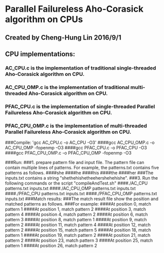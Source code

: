 # Parallel Failureless Aho-Corasick algorithm on CPUs
## Created by Cheng-Hung Lin 2016/9/1
## CPU implementations:
### AC_CPU.c is the implementation of traditional single-threaded Aho-Corasick algorithm on CPU.
### AC_CPU_OMP.c is the implementation of traditional multi-threaded Aho-Corasick algorithm on CPU.
### PFAC_CPU.c is the implementation of single-threaded Parallel Failureless Aho-Corasick algorithm on CPU.
### PFAC_CPU_OMP.c is the implementation of multi-threaded Parallel Failureless Aho-Corasick algorithm on CPU.

###Compile:
'gcc AC_CPU.c -o AC_CPU -O3' 
####gcc AC_CPU_OMP.c -o AC_CPU_OMP -fopenmp -O3 
####gcc PFAC_CPU.c -o PFAC_CPU -O3
####gcc PFAC_CPU_OMP.c -o PFAC_CPU_OMP -fopenmp -O3

###Run:
###1. prepare pattern file and input file. The pattern file can contain multiple lines of patterns. For example, the patterns.txt contains five patterns as follows. 
####she 
####he
####his
####the
####her 
###The inputs.txt contains a string "shethehishetheehershehehishe".
###3. Run the following commands or the script "compileAndTest.sh"
####./AC_CPU patterns.txt inputs.txt
####./AC_CPU_OMP patterns.txt inputs.txt
####./PFAC_CPU patterns.txt inputs.txt
####./PFAC_CPU_OMP patterns.txt inputs.txt
###Match results:
###The match result file show the position and matched patterns as follows.
###For example:
####At position    0, match pattern 1
####At position    1, match pattern 2
####At position    3, match pattern 4
####At position    4, match pattern 2
####At position    6, match pattern 3
####At position    8, match pattern 1
####At position    9, match pattern 2
####At position   11, match pattern 4
####At position   12, match pattern 2
####At position   15, match pattern 5
####At position   18, match pattern 1
####At position   19, match pattern 2
####At position   21, match pattern 2
####At position   23, match pattern 3
####At position   25, match pattern 1
####At position   26, match pattern 2


 
